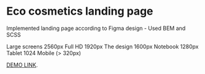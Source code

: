 # Eco cosmetics landing page
  Implemented landing page according to Figma design - Used BEM and SCSS

  Large screens 2560px
  Full HD 1920px
  The design 1600px
  Notebook 1280px
  Tablet 1024
  Mobile (> 320px)

  [DEMO LINK](https://NikitaTudakov.github.io/Eco_cosmetics/).


